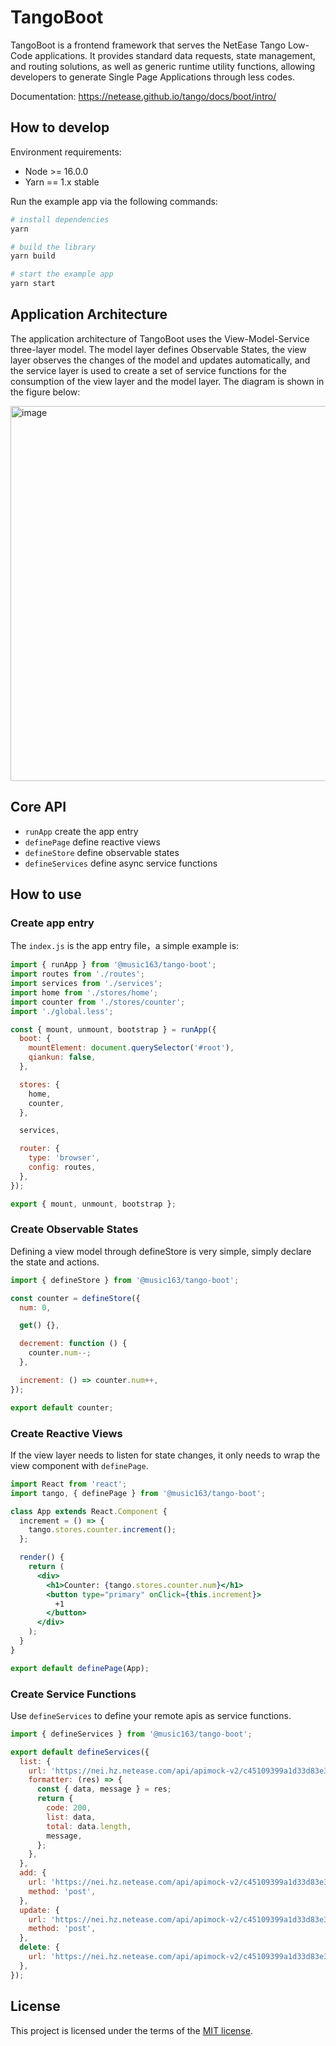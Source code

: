 # TangoBoot

TangoBoot is a frontend framework that serves the NetEase Tango Low-Code applications. It provides standard data requests, state management, and routing solutions, as well as generic runtime utility functions, allowing developers to generate Single Page Applications through less codes.

Documentation: <https://netease.github.io/tango/docs/boot/intro/>

## How to develop

Environment requirements:

- Node >= 16.0.0
- Yarn == 1.x stable

Run the example app via the following commands:

```bash
# install dependencies
yarn

# build the library
yarn build

# start the example app
yarn start
```

## Application Architecture

The application architecture of TangoBoot uses the View-Model-Service three-layer model. The model layer defines Observable States, the view layer observes the changes of the model and updates automatically, and the service layer is used to create a set of service functions for the consumption of the view layer and the model layer. The diagram is shown in the figure below:

<img
  alt="image"
  width="600px"
  src="https://p6.music.126.net/obj/wonDlsKUwrLClGjCm8Kx/13760951704/985c/9706/7f18/be713816a143d3a054f51c9d1fc59b36.png"
/>

## Core API

- `runApp` create the app entry
- `definePage` define reactive views
- `defineStore` define observable states
- `defineServices` define async service functions

## How to use

### Create app entry

The `index.js` is the app entry file，a simple example is:

```jsx
import { runApp } from '@music163/tango-boot';
import routes from './routes';
import services from './services';
import home from './stores/home';
import counter from './stores/counter';
import './global.less';

const { mount, unmount, bootstrap } = runApp({
  boot: {
    mountElement: document.querySelector('#root'),
    qiankun: false,
  },

  stores: {
    home,
    counter,
  },

  services,

  router: {
    type: 'browser',
    config: routes,
  },
});

export { mount, unmount, bootstrap };
```

### Create Observable States

Defining a view model through defineStore is very simple, simply declare the state and actions.

```jsx
import { defineStore } from '@music163/tango-boot';

const counter = defineStore({
  num: 0,

  get() {},

  decrement: function () {
    counter.num--;
  },

  increment: () => counter.num++,
});

export default counter;
```

### Create Reactive Views

If the view layer needs to listen for state changes, it only needs to wrap the view component with `definePage`.

```jsx
import React from 'react';
import tango, { definePage } from '@music163/tango-boot';

class App extends React.Component {
  increment = () => {
    tango.stores.counter.increment();
  };

  render() {
    return (
      <div>
        <h1>Counter: {tango.stores.counter.num}</h1>
        <button type="primary" onClick={this.increment}>
          +1
        </button>
      </div>
    );
  }
}

export default definePage(App);
```

### Create Service Functions

Use `defineServices` to define your remote apis as service functions.

```jsx
import { defineServices } from '@music163/tango-boot';

export default defineServices({
  list: {
    url: 'https://nei.hz.netease.com/api/apimock-v2/c45109399a1d33d83e32a59984b25b00/api/users',
    formatter: (res) => {
      const { data, message } = res;
      return {
        code: 200,
        list: data,
        total: data.length,
        message,
      };
    },
  },
  add: {
    url: 'https://nei.hz.netease.com/api/apimock-v2/c45109399a1d33d83e32a59984b25b00/api/users',
    method: 'post',
  },
  update: {
    url: 'https://nei.hz.netease.com/api/apimock-v2/c45109399a1d33d83e32a59984b25b00/api/users',
    method: 'post',
  },
  delete: {
    url: 'https://nei.hz.netease.com/api/apimock-v2/c45109399a1d33d83e32a59984b25b00/api/users?id=1',
  },
});
```

## License

This project is licensed under the terms of the [MIT license](./LICENSE).

